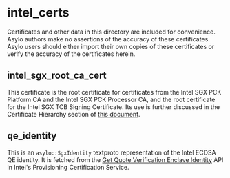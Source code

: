 # intel_certs

Certificates and other data in this directory are included for convenience.
Asylo authors make no assertions of the accuracy of these certificates. Asylo
users should either import their own copies of these certificates or verify the
accuracy of the certificates herein.

## intel_sgx_root_ca_cert

This certificate is the root certificate for certificates from the Intel SGX PCK
Platform CA and the Intel SGX PCK Processor CA, and the root certificate for the
Intel SGX TCB Signing Certificate. Its use is further discussed in the
Certificate Hierarchy section of
[this document](https://download.01.org/intel-sgx/dcap-1.0.1/docs/SGX_PCK_Certificate_CRL_Spec-1.0.pdf).

## qe_identity

This is an `asylo::SgxIdentity` textproto representation of the Intel ECDSA QE
identity. It is fetched from the
[Get Quote Verification Enclave Identity](https://api.portal.trustedservices.intel.com/documentation#pcs-qve-identity-v2)
API in Intel's Provisioning Certification Service.
